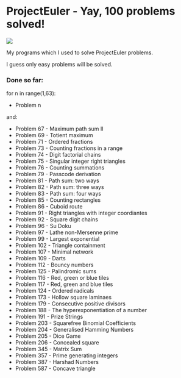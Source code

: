 # ProjectEuler - Yay, 100 problems solved!

<img src="https://projecteuler.net/profile/MamCieNaHita.png" />

My programs which I used to solve ProjectEuler problems.

I guess only easy problems will be solved.

### Done so far:
for n in range(1,63):
  - Problem n

and:
- Problem 67 - Maximum path sum II
- Problem 69 - Totient maximum
- Problem 71 - Ordered fractions
- Problem 73 - Counting fractions in a range
- Problem 74 - Digit factorial chains
- Problem 75 - Singular integer right triangles
- Problem 76 - Counting summations
- Problem 79 - Passcode derivation
- Problem 81 - Path sum: two ways
- Problem 82 - Path sum: three ways
- Problem 83 - Path sum: four ways
- Problem 85 - Counting rectangles
- Problem 86 - Cuboid route
- Problem 91 - Right triangles with integer coordiantes
- Problem 92 - Square digit chains
- Problem 96 - Su Doku
- Problem 97 - Lathe non-Mersenne prime
- Problem 99 - Largest exponential
- Problem 102 - Triangle containment
- Problem 107 - Minimal network
- Problem 109 - Darts
- Problem 112 - Bouncy numbers
- Problem 125 - Palindromic sums
- Problem 116 - Red, green or blue tiles
- Problem 117 - Red, green and blue tiles
- Problem 124 - Ordered radicals
- Problem 173 - Hollow square laminaes
- Problem 179 - Consecutive positive divisors
- Problem 188 - The hyperexponentiation of a number
- Problem 191 - Prize Strings
- Problem 203 - Squarefree Binomial Coefficients
- Problem 204 - Generalised Hamming Numbers
- Problem 205 - Dice Game
- Problem 206 - Concealed square
- Problem 345 - Matrix Sum
- Problem 357 - Prime generating integers
- Problem 387 - Harshad Numbers
- Problem 587 - Concave triangle
